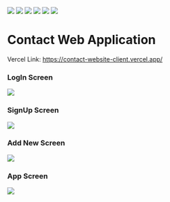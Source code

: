 ![](https://img.shields.io/badge/Application-Contact_Web_Application-yellow.svg)
![](https://img.shields.io/badge/Programming_Language-JavaScript-blue.svg)
![](https://img.shields.io/badge/Framework_Used-NextJS-brown.svg)
![](https://img.shields.io/badge/Server_Environment-NodeJS-brown.svg)
![](https://img.shields.io/badge/Library-React-red.svg)
![](https://img.shields.io/badge/Authentication-Firebase-red.svg)


# Contact Web Application

Vercel Link: https://contact-website-client.vercel.app/

### LogIn Screen
<p> <img src="https://i.postimg.cc/0jLDZf32/image.png"/> </p>

### SignUp Screen
<p> <img src="https://i.postimg.cc/T3Zk4VzS/image.png"/> </p>

### Add New Screen
<p> <img src="https://i.postimg.cc/vHGwPsr9/image.png"/> </p>

### App Screen
<p>
<img src="https://i.postimg.cc/Pqm3DLCw/image.png"/> 
</p>
